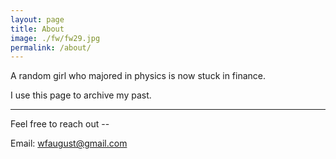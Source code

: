 ```yaml
---
layout: page
title: About
image: ./fw/fw29.jpg
permalink: /about/
---
```


A random girl who majored in physics is now stuck in finance. 

I use this page to archive my past.


****
Feel free to reach out --

Email: wfaugust@gmail.com               



